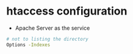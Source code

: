 # htaccess configuration

<script type="text/javascript" src="../js/general.js"></script>

* Apache Server as the service

```bash
# not to listing the directory
Options -Indexes   
```